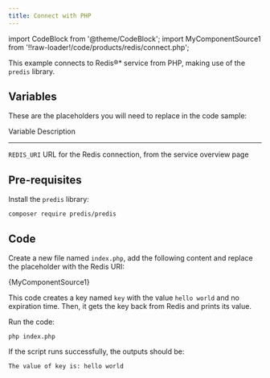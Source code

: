 ```yaml
---
title: Connect with PHP
---
```


import CodeBlock from '@theme/CodeBlock';
import MyComponentSource1 from '!!raw-loader!/code/products/redis/connect.php';

This example connects to Redis®\* service from PHP, making use of the
`predis` library.

## Variables

These are the placeholders you will need to replace in the code sample:

  Variable      Description
  ------------- --------------------------------------------------------------
  `REDIS_URI`   URL for the Redis connection, from the service overview page

## Pre-requisites

Install the `predis` library:

``` 
composer require predis/predis
```

## Code

Create a new file named `index.php`, add the following content and
replace the placeholder with the Redis URI:

<CodeBlock language='php'>{MyComponentSource1}</CodeBlock>

This code creates a key named `key` with the value `hello world` and no
expiration time. Then, it gets the key back from Redis and prints its
value.

Run the code:

``` 
php index.php
```

If the script runs successfully, the outputs should be:

``` 
The value of key is: hello world
```
